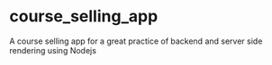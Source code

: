 # course_selling_app
A course selling app for a great practice of backend and server side rendering using Nodejs
